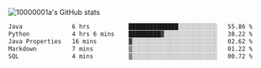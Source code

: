 ![10000001a's GitHub stats](https://github-readme-stats.vercel.app/api?username=10000001a&show_icons=true&theme=onedark&count_private=true)

<!-- [![Top Langs](https://github-readme-stats.vercel.app/api/top-langs/?username=10000001a&layout=compact&theme=onedark&langs_count=5)](https://github.com/anuraghazra/github-readme-stats) -->
<!--
**10000001a/10000001a** is a ✨ _special_ ✨ repository because its `README.md` (this file) appears on your GitHub profile.

Here are some ideas to get you started:

- 🔭 I’m currently working on ...
- 🌱 I’m currently learning ...
- 👯 I’m looking to collaborate on ...
- 🤔 I’m looking for help with ...
- 💬 Ask me about ...
- 📫 How to reach me: ...
- 😄 Pronouns: ...
- ⚡ Fun fact: ...
-->

<!--START_SECTION:waka-->

```txt
Java              6 hrs           ██████████████░░░░░░░░░░░   55.86 %
Python            4 hrs 6 mins    █████████▓░░░░░░░░░░░░░░░   38.22 %
Java Properties   16 mins         ▓░░░░░░░░░░░░░░░░░░░░░░░░   02.62 %
Markdown          7 mins          ▒░░░░░░░░░░░░░░░░░░░░░░░░   01.22 %
SQL               4 mins          ▒░░░░░░░░░░░░░░░░░░░░░░░░   00.72 %
```

<!--END_SECTION:waka-->
